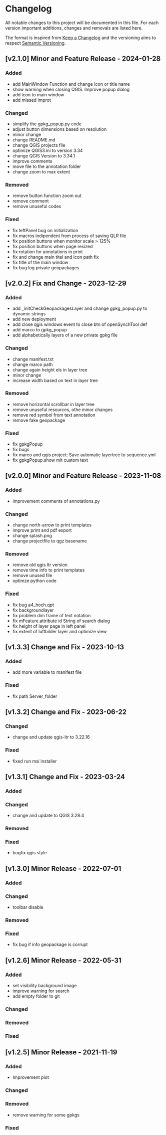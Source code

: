 # Changelog

All notable changes to this project will be documented in this file.
For each version important additions, changes and removals are listed here. 

The format is inspired from [Keep a Changelog](http://keepachangelog.com/en/1.0.0/)
and the versioning aims to respect [Semantic Versioning](http://semver.org/spec/v2.0.0.html).

## [v2.1.0] Minor and Feature Release - 2024-01-28

### Added
- add MainWindow Function and change icon or title name
- show warning when closing QGIS. Improve popup dialog
- add icon to main window
- add missed improt

### Changed
- simplify the gpkg_popup.py code
- adjust button dimensions based on resolution
- minor change
- change README.md
- change QGIS projects file
- optimize QGIS3.ini to version 3.34
- change QGIS Version to 3.34.1
- improve comments
- move file to the annotation folder
- change zoom to max extent

### Removed
- remove button function zoom out
- remove comment
- remove unuseful codes

### Fixed
- fix leftPanel bug on initialization
- fix macros indipendent from process of saving QLR file
- fix position buttons when monitor scale > 125%
- fix position buttons when page resized
- fix rotation for annotations in print
- fix and change main titel and icon path fix
- fix title of the main window
- fix bug log private geopackages

## [v2.0.2] Fix and Change - 2023-12-29

### Added
- add _initCheckGeopackagesLayer and change gpkg_popup.py to dynamic strings
- add new deployment
- add close qgis windows event to close btn of openSynchTool def
- add marco to gpkg_popup
- add alphabetically layers of a new private gpkg file 

### Changed
- change manifest.txt
- change marco path
- change again height els in layer tree
- minor change
- increase width based on text in layer tree

### Removed
- remove horizontal scrollbar in layer tree
- remove unuseful resources, othe minor changes
- remove red symbol from text annotation
- remove fake geopackage

### Fixed
- fix gpkgPopup
- fix bugs
- fix marco and qgis project: Save automatic layertree to sequence.yml
- fix gpkgPopup.show mit custom text

## [v2.0.0] Minor and Feature Release - 2023-11-08

### Added
- improvement comments of annotations.py

### Changed
- change north-arrow to print templates
- improve print and pdf export
- change splash.png
- change projectfile to qgz basename

### Removed
- remove old qgis ltr version
- remove time info to print templates
- remove unused file
- optimze python code

### Fixed
- fix bug a4_hoch.qpt
- fix backgroundlayer
- fix problem dim frame of text notation
- fix mFeature.attribute id String of search dialog
- fix height of layer page in left panel
- fix extent of luftbilder layer and optimize view

## [v1.3.3] Change and Fix - 2023-10-13

### Added
- add more variable to manifest file

### Fixed
- fix path Server_folder

## [v1.3.2] Change and Fix - 2023-06-22

### Changed
- change and update qgis-ltr to 3.22.16

### Fixed
- fixed run msi installer

## [v1.3.1] Change and Fix - 2023-03-24

### Added

### Changed
- change and update to QGIS 3.28.4

### Removed

### Fixed
- bugfix qgis style

## [v1.3.0] Minor Release - 2022-07-01

### Added

### Changed
- toolbar disable

### Removed

### Fixed
- fix bug if info geopackage is corrupt

## [v1.2.6] Minor Release - 2022-05-31

### Added
- set visibility background image
- improve warning for search
- add empty folder to git

### Changed

### Removed

### Fixed

## [v1.2.5] Minor Release - 2021-11-19

### Added
- Improvement plot

### Changed

### Removed
- remove warning for some gpkgs

### Fixed